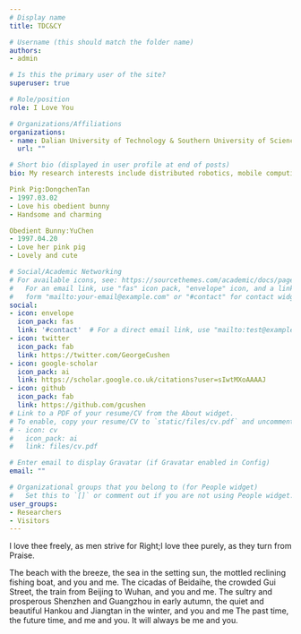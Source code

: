 ```yaml
---
# Display name
title: TDC&CY

# Username (this should match the folder name)
authors:
- admin

# Is this the primary user of the site?
superuser: true

# Role/position
role: I Love You

# Organizations/Affiliations
organizations:
- name: Dalian University of Technology & Southern University of Science and Technology
  url: ""

# Short bio (displayed in user profile at end of posts)
bio: My research interests include distributed robotics, mobile computing and programmable matter.

Pink Pig:DongchenTan
- 1997.03.02
- Love his obedient bunny
- Handsome and charming

Obedient Bunny:YuChen
- 1997.04.20
- Love her pink pig
- Lovely and cute

# Social/Academic Networking
# For available icons, see: https://sourcethemes.com/academic/docs/page-builder/#icons
#   For an email link, use "fas" icon pack, "envelope" icon, and a link in the
#   form "mailto:your-email@example.com" or "#contact" for contact widget.
social:
- icon: envelope
  icon_pack: fas
  link: '#contact'  # For a direct email link, use "mailto:test@example.org".
- icon: twitter
  icon_pack: fab
  link: https://twitter.com/GeorgeCushen
- icon: google-scholar
  icon_pack: ai
  link: https://scholar.google.co.uk/citations?user=sIwtMXoAAAAJ
- icon: github
  icon_pack: fab
  link: https://github.com/gcushen
# Link to a PDF of your resume/CV from the About widget.
# To enable, copy your resume/CV to `static/files/cv.pdf` and uncomment the lines below.
# - icon: cv
#   icon_pack: ai
#   link: files/cv.pdf

# Enter email to display Gravatar (if Gravatar enabled in Config)
email: ""

# Organizational groups that you belong to (for People widget)
#   Set this to `[]` or comment out if you are not using People widget.
user_groups:
- Researchers
- Visitors
---
```


I love thee freely, as men strive for Right;I love thee purely, as they turn from Praise.

The beach with the breeze, the sea in the setting sun, the mottled reclining fishing boat, and you and me.
The cicadas of Beidaihe, the crowded Gui Street, the train from Beijing to Wuhan, and you and me.
The sultry and prosperous Shenzhen and Guangzhou in early autumn, the quiet and beautiful Hankou and Jiangtan in the winter, and you and me
The past time, the future time, and me and you.
It will always be me and you.